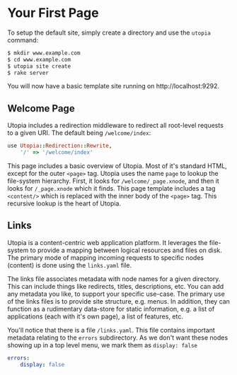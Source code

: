 # Your First Page

To setup the default site, simply create a directory and use the `utopia` command:

```bash
$ mkdir www.example.com
$ cd www.example.com
$ utopia site create
$ rake server
```

You will now have a basic template site running on http://localhost:9292.

## Welcome Page

Utopia includes a redirection middleware to redirect all root-level requests to a given URI. The default being `/welcome/index`:

```ruby
use Utopia::Redirection::Rewrite,
	'/' => '/welcome/index'
```

This page includes a basic overview of Utopia. Most of it's standard HTML, except for the outer `<page>` tag. Utopia uses the name `page` to lookup the file-system hierarchy. First, it looks for `/welcome/_page.xnode`, and then it looks for `/_page.xnode` which it finds. This page template includes a tag `<content/>` which is replaced with the inner body of the `<page>` tag. This recursive lookup is the heart of Utopia.

## Links

Utopia is a content-centric web application platform. It leverages the file-system to provide a mapping between logical resources and files on disk. The primary mode of mapping incoming requests to specific nodes (content) is done using the `links.yaml` file.

The links file associates metadata with node names for a given directory. This can include things like redirects, titles, descriptions, etc. You can add any metadata you like, to support your specific use-case. The primary use of the links files is to provide site structure, e.g. menus. In addition, they can function as a rudimentary data-store for static information, e.g. a list of applications (each with it's own page), a list of features, etc.

You'll notice that there is a file `/links.yaml`. This file contains important metadata relating to the `errors` subdirectory. As we don't want these nodes showing up in a top level menu, we mark them as `display: false`

```yaml
errors:
    display: false 
```
